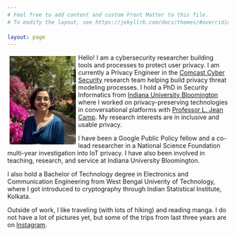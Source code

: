 ```yaml
---
# Feel free to add content and custom Front Matter to this file.
# To modify the layout, see https://jekyllrb.com/docs/themes/#overriding-theme-defaults

layout: page
---
```


<img align="left" src="image.jpg" style='padding:1%;width:30%;height:auto;'>

Hello! I am a cybersecurity researcher building tools and processes to protect user privacy. I am currently a Privacy Engineer in the [Comcast Cyber Security](https://corporate.comcast.com/ccs-research) research team helping build privacy threat modeling processes. I hold a PhD in Security Informatics from [Indiana University Bloomington](https://luddy.indiana.edu/index.html) where I worked on privacy-preserving technologies in conversational platforms with [Professor L. Jean Camp](https://www.ljean.com/). My research interests are in inclusive and usable privacy. 

I have been a Google Public Policy fellow and a co-lead researcher in a National Science Foundation multi-year investigation into IoT privacy. I have also been involved in teaching, research, and service at Indiana University Bloomington.

I also hold a Bachelor of Technology degree in Electronics and Communication Engineering from West Bengal Univerity of Technology, where I got introduced to cryptography through Indian Statistical Institute, Kolkata. 

Outside of work, I like traveling (with lots of hiking) and reading manga. I do not have a lot of pictures yet, but some of the trips from last three years are on [Instagram](https://www.instagram.com/devjayati.dev2021/). 
 

